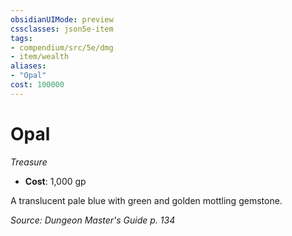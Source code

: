 ```yaml
---
obsidianUIMode: preview
cssclasses: json5e-item
tags:
- compendium/src/5e/dmg
- item/wealth
aliases: 
- "Opal"
cost: 100000
---
```

# Opal
*Treasure*  

- **Cost**: 1,000 gp

A translucent pale blue with green and golden mottling gemstone.

*Source: Dungeon Master's Guide p. 134*